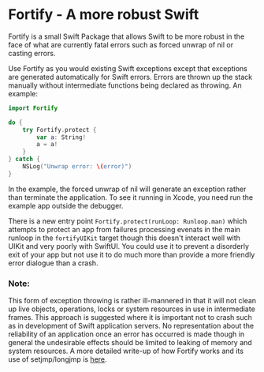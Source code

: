 # Fortify - A more robust Swift

Fortify is a small Swift Package that allows Swift to be more robust in the face of what are
currently fatal errors such as forced unwrap of nil or casting errors.

Use Fortify as you would existing Swift exceptions except that exceptions are generated automatically for Swift errors.
Errors are thrown up the stack manually without intermediate functions being declared as throwing. An example:

```Swift
import Fortify

do {
    try Fortify.protect {
        var a: String!
        a = a!
    }
} catch {
    NSLog("Unwrap error: \(error)")
}
```

In the example, the forced unwrap of nil will generate an exception rather than terminate the application.
To see it running in Xcode, you need run the example app outside the debugger.

There is a new entry point `Fortify.protect(runLoop: Runloop.man)` which attempts
to protect an app from failures processing evenats in the main runloop in the `fortifyUIKit`
target though this doesn't interact well with UIKit and very poorly with SwiftUI. You could
use it  to prevent a disorderly exit of your app but not use it to do much more than provide 
a more friendly error dialogue than a crash.

### Note:
This form of exception throwing is rather ill-mannered in that it will not clean up live objects, operations, locks or system resources in use in intermediate frames. This approach is suggested where it is important not to crash such as in development of Swift application servers. No representation about the reliability of an application once an error has occurred is made though in general the undesirable effects should be limited to leaking of memory and system resources. A more detailed write-up of how Fortify works and its use of setjmp/longjmp is [here](http://johnholdsworth.com/fortify.html).
